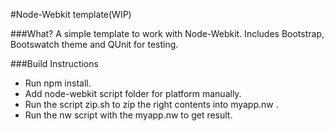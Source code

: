 #Node-Webkit template(WIP)

###What?
A simple template to work with Node-Webkit. Includes Bootstrap, Bootswatch theme and QUnit for testing.


###Build Instructions
* Run npm install.
* Add node-webkit script folder for platform manually.
* Run the script zip.sh to zip the right contents into myapp.nw .
* Run the nw script with the myapp.nw to get result. 

